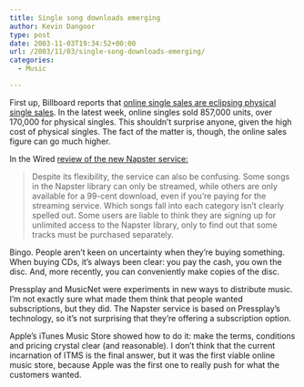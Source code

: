 ```yaml
---
title: Single song downloads emerging
author: Kevin Dangoor
type: post
date: 2003-11-03T19:34:52+00:00
url: /2003/11/03/single-song-downloads-emerging/
categories:
  - Music

---
```

First up, Billboard reports that [online single sales are eclipsing physical single sales][1]. In the latest week, online singles sold 857,000 units, over 170,000 for physical singles. This shouldn&#8217;t surprise anyone, given the high cost of physical singles. The fact of the matter is, though, the online sales figure can go much higher.

In the Wired [review of the new Napster service:][2]

> Despite its flexibility, the service can also be confusing. Some songs in the Napster library can only be streamed, while others are only available for a 99-cent download, even if you&#8217;re paying for the streaming service. Which songs fall into each category isn&#8217;t clearly spelled out. Some users are liable to think they are signing up for unlimited access to the Napster library, only to find out that some tracks must be purchased separately.

Bingo. People aren&#8217;t keen on uncertainty when they&#8217;re buying something. When buying CDs, it&#8217;s always been clear: you pay the cash, you own the disc. And, more recently, you can conveniently make copies of the disc.

Pressplay and MusicNet were experiments in new ways to distribute music. I&#8217;m not exactly sure what made them think that people wanted subscriptions, but they did. The Napster service is based on Pressplay&#8217;s technology, so it&#8217;s not surprising that they&#8217;re offering a subscription option.

Apple&#8217;s iTunes Music Store showed how to do it: make the terms, conditions and pricing crystal clear (and reasonable). I don&#8217;t think that the current incarnation of ITMS is the final answer, but it was the first viable online music store, because Apple was the first one to really push for what the customers wanted.

 [1]: http://story.news.yahoo.com/news?tmpl=story&cid=769&ncid=768&e=6&u=/nm/20031102/music_nm/music_digital_dc
 [2]: http://www.wired.com/news/digiwood/0,1412,61023,00.html?tw=wn_tophead_2 "Wired News: New Napster Off to a Solid Start"